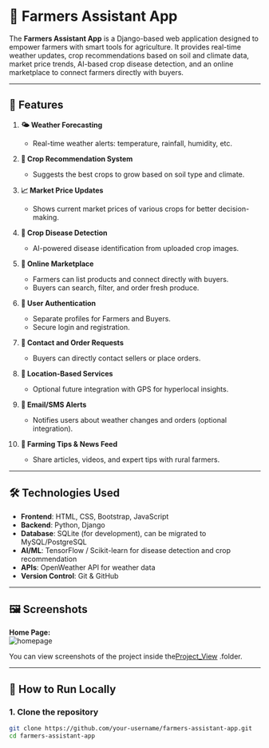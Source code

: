 # 🌾 Farmers Assistant App

The **Farmers Assistant App** is a Django-based web application designed to empower farmers with smart tools for agriculture. It provides real-time weather updates, crop recommendations based on soil and climate data, market price trends, AI-based crop disease detection, and an online marketplace to connect farmers directly with buyers.

---

## 🚀 Features

1. **🌤️ Weather Forecasting**
   - Real-time weather alerts: temperature, rainfall, humidity, etc.

2. **🌱 Crop Recommendation System**
   - Suggests the best crops to grow based on soil type and climate.

3. **📈 Market Price Updates**
   - Shows current market prices of various crops for better decision-making.

4. **🧠 Crop Disease Detection**
   - AI-powered disease identification from uploaded crop images.

5. **🛒 Online Marketplace**
   - Farmers can list products and connect directly with buyers.
   - Buyers can search, filter, and order fresh produce.

6. **👥 User Authentication**
   - Separate profiles for Farmers and Buyers.
   - Secure login and registration.

7. **📩 Contact and Order Requests**
   - Buyers can directly contact sellers or place orders.

8. **📍 Location-Based Services**
   - Optional future integration with GPS for hyperlocal insights.

9. **🔔 Email/SMS Alerts**
   - Notifies users about weather changes and orders (optional integration).

10. **📰 Farming Tips & News Feed**
    - Share articles, videos, and expert tips with rural farmers.

---

## 🛠️ Technologies Used

- **Frontend**: HTML, CSS, Bootstrap, JavaScript
- **Backend**: Python, Django
- **Database**: SQLite (for development), can be migrated to MySQL/PostgreSQL
- **AI/ML**: TensorFlow / Scikit-learn for disease detection and crop recommendation
- **APIs**: OpenWeather API for weather data
- **Version Control**: Git & GitHub

---

## 🖼️ Screenshots
**Home Page:**  
![homepage](project_view/homepage.png)


You can view screenshots of the project inside the[Project_View](./farmers_app/project_view/)
.folder.

---

## 🔧 How to Run Locally

### 1. Clone the repository
```bash
git clone https://github.com/your-username/farmers-assistant-app.git
cd farmers-assistant-app

